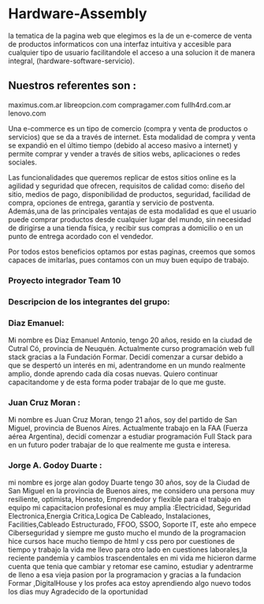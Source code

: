 # Hardware-Assembly 

la tematica de la pagina web que elegimos es la de un  e-comerce 
de venta de productos informaticos con  una interfaz intuitiva y accesible
para cualquier tipo de usuario facilitandole el acceso  a una solucion  it de manera integral, 
(hardware-software-servicio).

## Nuestros referentes son :

maximus.com.ar
libreopcion.com
compragamer.com
fullh4rd.com.ar
lenovo.com

Una e-commerce es un tipo de comercio (compra y venta de productos o servicios) que se da a través de internet. Esta modalidad de compra y venta se expandió en el último tiempo (debido al acceso masivo a internet) y permite comprar y vender a través de sitios webs, aplicaciones o redes sociales.

Las funcionalidades que queremos replicar de estos sitios online es la agilidad y seguridad que ofrecen, requisitos de calidad como: diseño del sitio, medios de pago, disponibilidad de productos, seguridad, facilidad de compra, opciones de entrega, garantía y servicio de postventa. Además,una de las principales ventajas de esta modalidad es que el usuario puede comprar productos desde cualquier lugar del mundo, sin necesidad de dirigirse a una tienda física, y recibir sus compras a domicilio o en un punto de entrega acordado con el vendedor.

Por todos estos beneficios optamos por estas paginas, creemos que somos capaces de imitarlas, pues contamos con un muy buen equipo de trabajo.






### Proyecto  integrador Team 10

### Descripcion de los integrantes del grupo:

### Diaz Emanuel: 

Mi nombre es Diaz Emanuel Antonio, tengo 20 años, resido en la ciudad de Cutral Có, provincia de Neuquén. Actualmente curso programación web full stack gracias a la Fundación Formar. Decidí comenzar a cursar debido a que se despertó un interés en mi, adentrandome en un mundo realmente amplio, donde aprendo cada día cosas nuevas. Quiero continuar capacitandome y de esta forma poder trabajar de lo que me guste.


### Juan Cruz Moran :

Mi nombre es Juan Cruz Moran, tengo 21 años, soy del partido de San Miguel, provincia de Buenos Aires. Actualmente trabajo en la FAA (Fuerza aérea Argentina), decidí comenzar a estudiar programación Full Stack para en un futuro poder trabajar de lo que realmente me gusta e interesa.


### Jorge A. Godoy Duarte :

mi nombre es jorge alan godoy Duarte tengo  30 años, soy de la Ciudad de San Miguel en la provincia de Buenos aires, me considero una persona muy resiliente, optimista, Honesto, Emprendedor y flexible para el trabajo en equipo mi capacitacion profesional es muy amplia :Electricidad, Seguridad Electronica,Energia Critica,Logica De Cableado, Instalaciones, Facilities,Cableado Estructurado, FFOO, SSOO, Soporte IT,  este año empece Ciberseguridad y siempre me gusto mucho  el mundo de la programacion hice cursos hace mucho tiempo  de html y css pero por cuestiones de tiempo y trabajo   la vida me llevo para otro lado en  cuestiones laborales,la reciente pandemia y cambios trascendentales en mi vida me hicieron  darme cuenta que tenia que cambiar y retomar ese camino, estudiar y adentrarme de lleno a esa vieja pasion por la programacion y gracias a la fundacion Formar ,DigitalHouse y los profes aca estoy  aprendiendo algo  nuevo todos los dias muy Agradecido  de la oportunidad  

